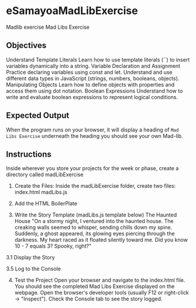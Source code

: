# eSamayoaMadLibExercise
Madlib exercise
Mad Libs Exercise

## Objectives
Understand Template Literals
Learn how to use template literals (``) to insert variables dynamically into a string.
Variable Declaration and Assignment
Practice declaring variables using const and let.
Understand and use different data types in JavaScript (strings, numbers, booleans, objects).
Manipulating Objects
Learn how to define objects with properties and access them using dot notation.
Boolean Expressions
Understand how to write and evaluate boolean expressions to represent logical conditions.

## Expected Output
When the program runs on your browser, it will display a heading of `Mad Libs Exercise` underneath the heading you should see your own Mad-lib.

## Instructions
Inside wherever you store your projects for the week or phase, create a directory called madLibExercise

1. Create the Files:
Inside the madLibExercise folder, create two files:
index.html
madLibs.js

2. Add the HTML BoilerPlate

3. Write the Story Template (madLibs.js template below)
The Haunted House
"On a stormy night, I ventured into the haunted house. The creaking walls seemed to whisper, sending chills down my spine. Suddenly, a ghost appeared, its glowing eyes piercing through the darkness. My heart raced as it floated silently toward me. Did you know 10 - 7 equals 3? Spooky, right?"

3.1 Display the Story

3.5 Log to the Console

4. Test the Project
Open your browser and navigate to the index.html file.
You should see the completed Mad Libs Exercise displayed on the webpage.
Open the browser's developer tools (usually F12 or right-click → "Inspect").
Check the Console tab to see the story logged.

